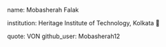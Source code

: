 name: Mobasherah Falak

institution: Heritage Institute of Technology, Kolkata 🚩 

quote: VON 
github_user: Mobasherah12

